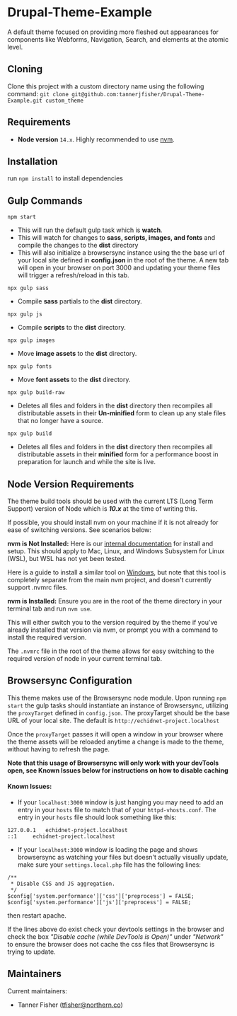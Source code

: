 # Drupal-Theme-Example

A default theme focused on providing more fleshed out appearances for components like Webforms, Navigation, Search, and elements at the atomic level.

## Cloning
Clone this project with a custom directory name using the following command: 
`git clone git@github.com:tannerjfisher/Drupal-Theme-Example.git custom_theme`

## Requirements
- **Node version** `14.x`. Highly recommended to use [nvm](#node-version-requirements).

## Installation
run `npm install` to install dependencies

## Gulp Commands
`npm start`
- This will run the default gulp task which is **watch**.
- This will watch for changes to **sass, scripts, images, and fonts** and compile the changes to the **dist** directory
- This will also initialize a browsersync instance using the the base url of your local site defined in **config.json** in the root of the theme. A new tab will open in your browser on port 3000 and updating your theme files will trigger a refresh/reload in this tab.

`npx gulp sass`
- Compile **sass** partials to the **dist** directory.

`npx gulp js`
- Compile **scripts** to the **dist** directory.

`npx gulp images`
- Move **image assets** to the **dist** directory.

`npx gulp fonts`
- Move **font assets** to the **dist** directory.

`npx gulp build-raw`
- Deletes all files and folders in the **dist** directory then recompiles all distributable assets in their **Un-minified** form to clean up any stale files that no longer have a source.

`npx gulp build`
- Deletes all files and folders in the **dist** directory then recompiles all distributable assets in their **minified** form for a performance boost in preparation for launch and while the site is live.

## Node Version Requirements
The theme build tools should be used with the current LTS (Long Term Support) version of Node which is ***10.x*** at the time of writing this.

If possible, you should install nvm on your machine if it is not already for ease of switching versions. See scenarios below:

**nvm is Not Installed:**
Here is our [internal documentation](https://git.echidna.ca/echidna/internal/-/wikis/nvm) for install and setup. This should apply to Mac, Linux, and Windows Subsystem for Linux (WSL), but WSL has not yet been tested.

Here is a guide to install a similar tool on [Windows](https://github.com/coreybutler/nvm-windows), but note that this tool is completely separate from the main nvm project, and doesn't currently support .nvmrc files.

**nvm is Installed:**
Ensure you are in the root of the theme directory in your terminal tab and run `nvm use`.

This will either switch you to the version required by the theme if you've already installed that version via nvm, or prompt you with a command to install the required version.

The `.nvmrc` file in the root of the theme allows for easy switching to the required version of node in your current terminal tab.

## Browsersync Configuration
This theme makes use of the Browsersync node module. Upon running `npm start` the gulp tasks should instantiate an instance of Browsersync, utilizing the `proxyTarget` defined in `config.json`. The proxyTarget should be the base URL of your local site. The default is `http://echidnet-project.localhost`

Once the `proxyTarget` passes it will open a window in your browser where the theme assets will be reloaded anytime a change is made to the theme, without having to refresh the page.

**Note that this usage of Browsersync will only work with your devTools open, see Known Issues below for instructions on how to disable caching** 

#### Known Issues:
* If your `localhost:3000` window is just hanging you may need to add an entry in your `hosts` file to match that of your `httpd-vhosts.conf`. The entry in your `hosts` file should look something like this:

```
127.0.0.1   echidnet-project.localhost
::1     echidnet-project.localhost
```

* If your `localhost:3000` window is loading the page and shows browsersync as watching your files but doesn't actually visually update, make sure your `settings.local.php` file has the following lines:

```
/**
 * Disable CSS and JS aggregation.
 */
$config['system.performance']['css']['preprocess'] = FALSE;
$config['system.performance']['js']['preprocess'] = FALSE;
```

then restart apache.

If the lines above do exist check your devtools settings in the browser and check the box *"Disable cache (while DevTools is Open)"* under *"Network"* to ensure the browser does not cache the css files that Browsersync is trying to update.


## Maintainers
Current maintainers:
* Tanner Fisher (tfisher@northern.co)
